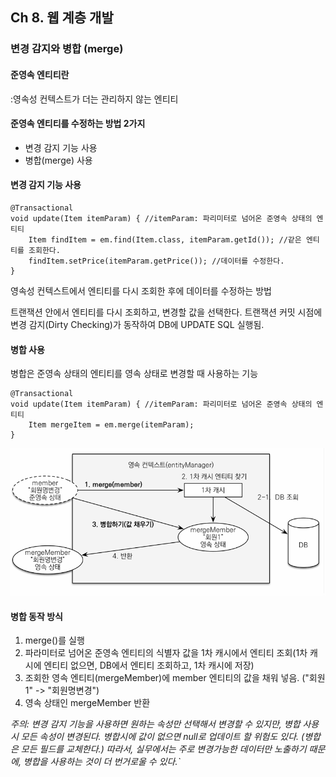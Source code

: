 ## Ch 8. 웹 계층 개발

### 변경 감지와 병합 (merge)

#### 준영속 엔티티란
:영속성 컨텍스트가 더는 관리하지 않는 엔티티

#### 준영속 엔티티를 수정하는 방법 2가지
* 변경 감지 기능 사용
* 병합(merge) 사용

#### 변경 감지 기능 사용

    @Transactional
    void update(Item itemParam) { //itemParam: 파리미터로 넘어온 준영속 상태의 엔티티
        Item findItem = em.find(Item.class, itemParam.getId()); //같은 엔티티를 조회한다.
        findItem.setPrice(itemParam.getPrice()); //데이터를 수정한다.
    }

영속성 컨텍스트에서 엔티티를 다시 조회한 후에 데이터를 수정하는 방법

트랜잭션 안에서 엔티티를 다시 조회하고, 변경할 값을 선택한다.
트랜잭션 커밋 시점에 변경 감지(Dirty Checking)가 동작하여 DB에 UPDATE SQL 실행됨.

#### 병합 사용
병합은 준영속 상태의 엔티티를 영속 상태로 변경할 때 사용하는 기능

    @Transactional
    void update(Item itemParam) { //itemParam: 파리미터로 넘어온 준영속 상태의 엔티티
        Item mergeItem = em.merge(itemParam);
    }


![img.png](img.png)

#### 병합 동작 방식
1. merge()를 실행
2. 파라미터로 넘어온 준영속 엔티티의 식별자 값을 1차 캐시에서 엔티티 조회(1차 캐시에 엔티티 없으면, DB에서 엔티티 조회하고, 1차 캐시에 저장)
3. 조회한 영속 엔티티(mergeMember)에 member 엔티티의 값을 채워 넣음. ("회원1" -> "회원명변경")
4. 영속 상태인 mergeMember 반환


*주의: 변경 감지 기능을 사용하면 원하는 속성만 선택해서 변경할 수 있지만, 병합 사용시 모든 속성이 변경된다. 병합시에 값이 없으면 null로 업데이트 할 위험도 있다. (병합은 모든 필드를 교체한다.)
따라서, 실무에서는 주로 변경가능한 데이터만 노출하기 때문에, 병합을 사용하는 것이 더 번거로울 수 있다.`*

